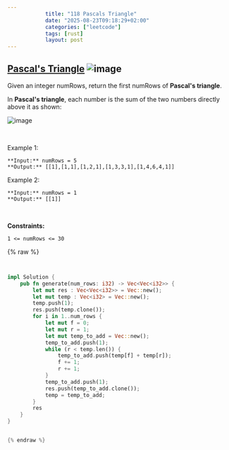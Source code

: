 ```yaml
---
            title: "118 Pascals Triangle"
            date: "2025-08-23T09:18:29+02:00"
            categories: ["leetcode"]
            tags: [rust]
            layout: post
---
```

            
## [Pascal's Triangle](https://leetcode.com/problems/pascals-triangle) ![image](https://img.shields.io/badge/Difficulty-Easy-brightgreen)

Given an integer numRows, return the first numRows of **Pascal's triangle**.

In **Pascal's triangle**, each number is the sum of the two numbers directly above it as shown:

![image](https://upload.wikimedia.org/wikipedia/commons/0/0d/PascalTriangleAnimated2.gif)

 

Example 1:

```
**Input:** numRows = 5
**Output:** [[1],[1,1],[1,2,1],[1,3,3,1],[1,4,6,4,1]]

```

Example 2:

```
**Input:** numRows = 1
**Output:** [[1]]

```

 

**Constraints:**

	1 <= numRows <= 30

{% raw %}


```rust


impl Solution {
    pub fn generate(num_rows: i32) -> Vec<Vec<i32>> {
        let mut res : Vec<Vec<i32>> = Vec::new();
        let mut temp : Vec<i32> = Vec::new();
        temp.push(1);
        res.push(temp.clone());
        for i in 1..num_rows {
            let mut f = 0;
            let mut r = 1;
            let mut temp_to_add = Vec::new();
            temp_to_add.push(1);
            while (r < temp.len()) {
                temp_to_add.push(temp[f] + temp[r]);
                f += 1;
                r += 1;
            }
            temp_to_add.push(1);
            res.push(temp_to_add.clone());
            temp = temp_to_add;
        }
        res
    }
}


{% endraw %}
```
